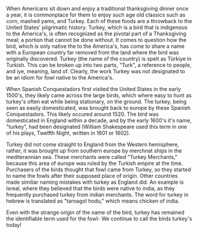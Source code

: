 When Americans sit down and enjoy a traditional thanksgiving dinner once a year, it is commonplace for them to enjoy such age old classics such as corn, mashed yams, and Turkey. Each of these foods are a throwback to the United States' pilgrimatic history. Turkey, which is a bird that is indigenous to the America's, is often recognized as the pivotal part of a Thanksgiving meal; a portion that cannot be done without. It comes to question how the bird, which is only native the to the America's, has come to share a name with a European country far removed from the land where the bird was originally discovered. Turkey (the name of the country) is spelt as Türkiye in Turkish. This can be broken up into two parts, "Turk", a reference to people, and iye, meaning, land of. Clearly, the work Turkey was not designated to be an idiom for fowl native to the America's.

When Spanish Conquestadors first visited the United States in the early 1500's, they likely came across the large birds, which where easy to hunt as turkey's often eat while being stationary, on the ground. The turkey, being seen as easily domesticated, was brought back to europe by these Spanish Conquestadors. This likely occured around 1520. The bird was domesticated in England within a decade, and by the early 1600's it's name, "turkey", had been designated (William Shakespeare used this term in one of his plays, Twelfth Night, written in 1601 or 1602).

Turkey did not come straight to England from the Western hemisphere, rather, it was brought up from southern europe by merchnat ships in the mediterannian sea. These merchants were called "Turkey Merchants," because this area of europe was ruled by the Turkish empire at the time. Purchasers of the birds thought that fowl came from Turkey, so they started to name the fowls after their supposed place of origin. Other countries made similiar naming mistakes with turkey as England did. An example is Isreal, where they believed that the birds were native to india, as they frequently purchased turkey from indian merchants. The word for turkey in hebrew is translated as "tarnagol hodu," which means chicken of india. 

Even with the strange origin of the name of the bird, turkey has remained the identifiable term used for the fowl- We continue to call the birds turkey's today!
